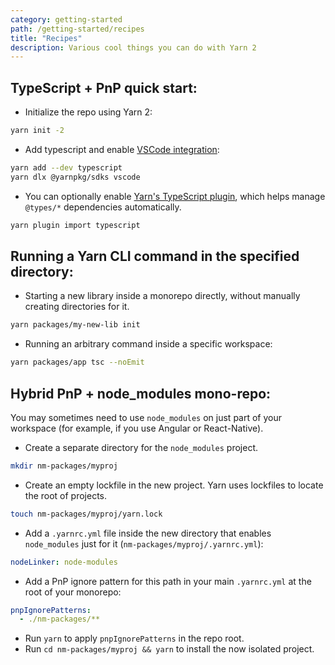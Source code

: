 ```yaml
---
category: getting-started
path: /getting-started/recipes
title: "Recipes"
description: Various cool things you can do with Yarn 2
---
```


## TypeScript + PnP quick start:

- Initialize the repo using Yarn 2:
```sh
yarn init -2
```

- Add typescript and enable [VSCode integration](/getting-started/editor-sdks):
```sh
yarn add --dev typescript
yarn dlx @yarnpkg/sdks vscode
```

- You can optionally enable [Yarn's TypeScript plugin](https://github.com/yarnpkg/berry/tree/master/packages/plugin-typescript), which helps manage `@types/*` dependencies automatically.
```sh
yarn plugin import typescript
```

## Running a Yarn CLI command in the specified directory:

- Starting a new library inside a monorepo directly, without manually creating directories for it.
```sh
yarn packages/my-new-lib init
```
- Running an arbitrary command inside a specific workspace:
```sh
yarn packages/app tsc --noEmit
```

## Hybrid PnP + node_modules mono-repo:

You may sometimes need to use `node_modules` on just part of your workspace (for example, if you use Angular or React-Native).

- Create a separate directory for the `node_modules` project.
```sh
mkdir nm-packages/myproj
```
- Create an empty lockfile in the new project. Yarn uses lockfiles to locate the root of projects.
```sh
touch nm-packages/myproj/yarn.lock
```
- Add a `.yarnrc.yml` file inside the new directory that enables `node_modules` just for it (`nm-packages/myproj/.yarnrc.yml`):
```yml
nodeLinker: node-modules
```
- Add a PnP ignore pattern for this path in your main `.yarnrc.yml` at the root of your monorepo:
```yml
pnpIgnorePatterns:
  - ./nm-packages/**
```
- Run `yarn` to apply `pnpIgnorePatterns` in the repo root.
- Run `cd nm-packages/myproj && yarn` to install the now isolated project.
